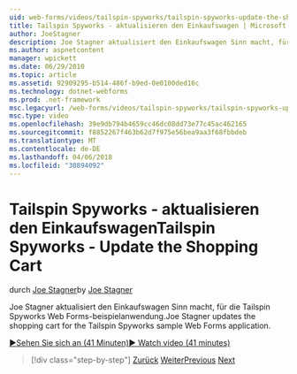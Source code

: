 ```yaml
---
uid: web-forms/videos/tailspin-spyworks/tailspin-spyworks-update-the-shopping-cart
title: Tailspin Spyworks - aktualisieren den Einkaufswagen | Microsoft Docs
author: JoeStagner
description: Joe Stagner aktualisiert den Einkaufswagen Sinn macht, für die Tailspin Spyworks Web Forms-beispielanwendung.
ms.author: aspnetcontent
manager: wpickett
ms.date: 06/29/2010
ms.topic: article
ms.assetid: 92909295-b514-486f-b9ed-0e0100ded16c
ms.technology: dotnet-webforms
ms.prod: .net-framework
msc.legacyurl: /web-forms/videos/tailspin-spyworks/tailspin-spyworks-update-the-shopping-cart
msc.type: video
ms.openlocfilehash: 39e9db794b4659cc46dc08dd73e77c45ac462165
ms.sourcegitcommit: f8852267f463b62d7f975e56bea9aa3f68fbbdeb
ms.translationtype: MT
ms.contentlocale: de-DE
ms.lasthandoff: 04/06/2018
ms.locfileid: "30894092"
---
```

<a name="tailspin-spyworks---update-the-shopping-cart"></a><span data-ttu-id="de245-103">Tailspin Spyworks - aktualisieren den Einkaufswagen</span><span class="sxs-lookup"><span data-stu-id="de245-103">Tailspin Spyworks - Update the Shopping Cart</span></span>
====================
<span data-ttu-id="de245-104">durch [Joe Stagner](https://github.com/JoeStagner)</span><span class="sxs-lookup"><span data-stu-id="de245-104">by [Joe Stagner](https://github.com/JoeStagner)</span></span>

<span data-ttu-id="de245-105">Joe Stagner aktualisiert den Einkaufswagen Sinn macht, für die Tailspin Spyworks Web Forms-beispielanwendung.</span><span class="sxs-lookup"><span data-stu-id="de245-105">Joe Stagner updates the shopping cart for the Tailspin Spyworks sample Web Forms application.</span></span>

[<span data-ttu-id="de245-106">&#9654;Sehen Sie sich an (41 Minuten)</span><span class="sxs-lookup"><span data-stu-id="de245-106">&#9654; Watch video (41 minutes)</span></span>](https://channel9.msdn.com/Blogs/ASP-NET-Site-Videos/tailspin-spyworks-update-the-shopping-cart)

> [!div class="step-by-step"]
> <span data-ttu-id="de245-107">[Zurück](tailspin-spyworks-display-shopping-cart.md)
> [Weiter](tailspin-spyworks-migrate-the-shopping-cart.md)</span><span class="sxs-lookup"><span data-stu-id="de245-107">[Previous](tailspin-spyworks-display-shopping-cart.md)
[Next](tailspin-spyworks-migrate-the-shopping-cart.md)</span></span>
